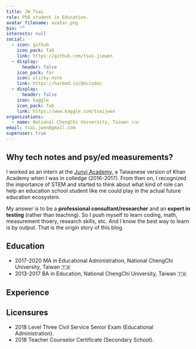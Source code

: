 ```yaml
---
title: JW Tsai
role: PhD student in Education.
avatar_filename: avatar.png
bio: ""
interests: null
social:
  - icon: github
    icon_pack: fab
    link: https://github.com/tsai-jiewen
  - display:
      header: false
    icon_pack: far
    icon: sticky-note
    link: https://hackmd.io/@nccudoc
  - display:
      header: false
    icon: kaggle
    icon_pack: fab
    link: https://www.kaggle.com/tsaijwen
organizations:
  - name: National ChengChi University, Taiwan 🇹🇼
email: tsai.jwen@gmail.com
superuser: true
---
```


## Why tech notes and psy/ed measurements? 

I worked as an intern at the [Junyi Academy](https://www.junyiacademy.org/), a Taiwanese version of Khan Academy when I was in colledge (2016-2017). From then on, I recognized the importance of STEM and started to think about what kind of role can help an education school student like me could play in the actual future education ecosystem. 

My answer is to be a **professional consultant/researcher** and an **expert in testing** (rather than teaching). So I push myself to learn coding, math, measurement thoery, research skills, etc. And I know the best way to learn is by output. That is the origin story of this blog. 



## Education
- 2017-2020 MA in Educational Administration, National ChengChi University, Taiwan 🇹🇼
- 2013-2017 BA in Education, National ChengChi University, Taiwan 🇹🇼

## Experience

## Licensures
- 2018 Level Three Civil Service Senior Exam (Educational Administration).
- 2018 Teacher Counselor Certificate (Secondary School).

